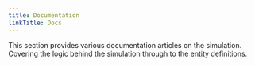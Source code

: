 ```yaml
---
title: Documentation
linkTitle: Docs
---
```


This section provides various documentation articles on the simulation. Covering the logic behind the simulation through to the entity definitions.
